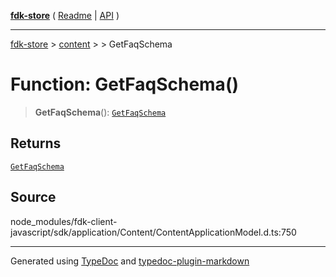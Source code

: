 [**fdk-store**](../../../README.md) ( [Readme](../../../README.md) \| [API](../../../API.md) )

---

[fdk-store](../../../API.md) > [content](../../README.md) > [<internal>](../README.md) > GetFaqSchema

# Function: GetFaqSchema()

> **GetFaqSchema**(): [`GetFaqSchema`](../type-aliases/type-alias.GetFaqSchema.md)

## Returns

[`GetFaqSchema`](../type-aliases/type-alias.GetFaqSchema.md)

## Source

node_modules/fdk-client-javascript/sdk/application/Content/ContentApplicationModel.d.ts:750

---

Generated using [TypeDoc](https://typedoc.org/) and [typedoc-plugin-markdown](https://www.npmjs.com/package/typedoc-plugin-markdown)
